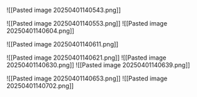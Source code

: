![[Pasted image 20250401140543.png]]

![[Pasted image 20250401140553.png]]
![[Pasted image 20250401140604.png]]

![[Pasted image 20250401140611.png]]

![[Pasted image 20250401140621.png]]
![[Pasted image 20250401140630.png]]
![[Pasted image 20250401140639.png]]

![[Pasted image 20250401140653.png]]
![[Pasted image 20250401140702.png]]
